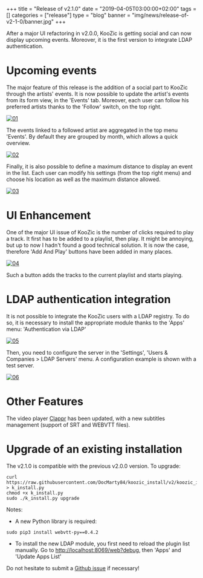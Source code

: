 +++
title = "Release of v2.1.0"
date = "2019-04-05T03:00:00+02:00"
tags = []
categories = ["release"]
type = "blog"
banner = "img/news/release-of-v2-1-0/banner.jpg"
+++

After a major UI refactoring in v2.0.0, KooZic is getting social and can now display upcoming
events. Moreover, it is the first version to integrate LDAP authentication.

# Upcoming events

The major feature of this release is the addition of a social part to KooZic through the artists'
events. It is now possible to update the artist's events from its form view, in the 'Events' tab.
Moreover, each user can follow his preferred artists thanks to the 'Follow' switch, on the top
right.

[![01](/img/news/release-of-v2-1-0/01-thumb.png#center)](/img/news/release-of-v2-1-0/01.png)

The events linked to a followed artist are aggregated in the top menu 'Events'. By default they are
grouped by month, which allows a quick overview.

[![02](/img/news/release-of-v2-1-0/02-thumb.png#center)](/img/news/release-of-v2-1-0/02.png)

Finally, it is also possible to define a maximum distance to display an event in the list. Each user
can modify his settings (from the top right menu) and choose his location as well as the maximum
distance allowed.

[![03](/img/news/release-of-v2-1-0/03-thumb.png#center)](/img/news/release-of-v2-1-0/03.png)

# UI Enhancement

One of the major UI issue of KooZic is the number of clicks required to play a track. It first has
to be added to a playlist, then play. It might be annoying, but up to now I hadn't found a good
technical solution. It is now the case, therefore 'Add And Play' buttons have been added in many
places.

[![04](/img/news/release-of-v2-1-0/04-thumb.png#center)](/img/news/release-of-v2-1-0/04.png)

Such a button adds the tracks to the current playlist and starts playing.

# LDAP authentication integration

It is not possible to integrate the KooZic users with a LDAP registry. To do so, it is necessary to
install the appropriate module thanks to the 'Apps' menu: 'Authentication via LDAP'

[![05](/img/news/release-of-v2-1-0/05-thumb.png#center)](/img/news/release-of-v2-1-0/05.png)

Then, you need to configure the server in the 'Settings', 'Users & Companies > LDAP Servers' menu. A
configuration example is shown with a test server.

[![06](/img/news/release-of-v2-1-0/06-thumb.png#center)](/img/news/release-of-v2-1-0/06.png)

# Other Features

The video player [Clappr](http://clappr.io/) has been updated, with a new subtitles management
(support of SRT and WEBVTT files).

# Upgrade of an existing installation

The v2.1.0 is compatible with the previous v2.0.0 version. To upgrade:

```
curl https://raw.githubusercontent.com/DocMarty84/koozic_install/v2/koozic_install.py > k_install.py
chmod +x k_install.py
sudo ./k_install.py upgrade
```

Notes:

*   A new Python library is required:
```
sudo pip3 install webvtt-py==0.4.2
```

*   To install the new LDAP module, you first need to reload the plugin list manually. Go to
[http://localhost:8069/web?debug](http://localhost:8069/web?debug), then 'Apps' and 'Update Apps List'

Do not hesitate to submit a [Github issue](https://github.com/docmarty84/koozic/issues) if
necessary!
